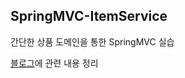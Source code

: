 ## SpringMVC-ItemService

간단한 상품 도메인을 통한 SpringMVC 실습

[블로그](https://gksdudrb922.tistory.com/category/java/spring)에 관련 내용 정리
